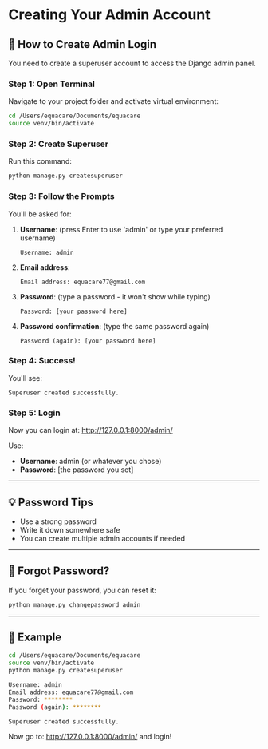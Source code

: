 # Creating Your Admin Account

## 🔐 How to Create Admin Login

You need to create a superuser account to access the Django admin panel.

### Step 1: Open Terminal

Navigate to your project folder and activate virtual environment:
```bash
cd /Users/equacare/Documents/equacare
source venv/bin/activate
```

### Step 2: Create Superuser

Run this command:
```bash
python manage.py createsuperuser
```

### Step 3: Follow the Prompts

You'll be asked for:

1. **Username**: (press Enter to use 'admin' or type your preferred username)
   ```
   Username: admin
   ```

2. **Email address**: 
   ```
   Email address: equacare77@gmail.com
   ```

3. **Password**: (type a password - it won't show while typing)
   ```
   Password: [your password here]
   ```

4. **Password confirmation**: (type the same password again)
   ```
   Password (again): [your password here]
   ```

### Step 4: Success!

You'll see:
```
Superuser created successfully.
```

### Step 5: Login

Now you can login at: http://127.0.0.1:8000/admin/

Use:
- **Username**: admin (or whatever you chose)
- **Password**: [the password you set]

---

## 💡 Password Tips

- Use a strong password
- Write it down somewhere safe
- You can create multiple admin accounts if needed

---

## 🔄 Forgot Password?

If you forget your password, you can reset it:
```bash
python manage.py changepassword admin
```

---

## 📝 Example

```bash
cd /Users/equacare/Documents/equacare
source venv/bin/activate
python manage.py createsuperuser

Username: admin
Email address: equacare77@gmail.com
Password: ********
Password (again): ********

Superuser created successfully.
```

Now go to: http://127.0.0.1:8000/admin/ and login!

